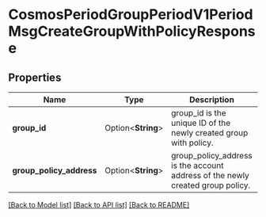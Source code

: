 # CosmosPeriodGroupPeriodV1PeriodMsgCreateGroupWithPolicyResponse

## Properties

Name | Type | Description | Notes
------------ | ------------- | ------------- | -------------
**group_id** | Option<**String**> | group_id is the unique ID of the newly created group with policy. | [optional]
**group_policy_address** | Option<**String**> | group_policy_address is the account address of the newly created group policy. | [optional]

[[Back to Model list]](../README.md#documentation-for-models) [[Back to API list]](../README.md#documentation-for-api-endpoints) [[Back to README]](../README.md)


